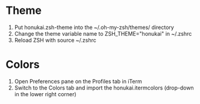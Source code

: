 # Theme
1. Put honukai.zsh-theme into the ~/.oh-my-zsh/themes/ directory
2. Change the theme variable name to ZSH_THEME="honukai" in ~/.zshrc
3. Reload ZSH with source ~/.zshrc 

# Colors
1. Open Preferences pane on the Profiles tab in iTerm
2. Switch to the Colors tab and import the honukai.itermcolors (drop-down in the lower right corner)
